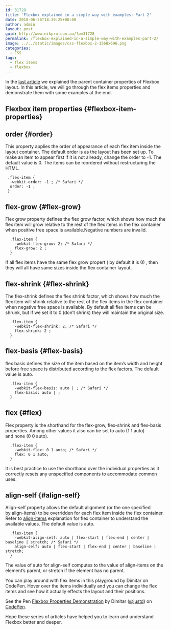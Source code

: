 ```yaml
---
id: 31728
title: 'Flexbox explained in a simple way with examples: Part 2'
date: 2018-06-26T18:39:25+00:00
author: admin
layout: post
guid: http://www.nikpro.com.au/?p=31728
permalink: /flexbox-explained-in-a-simple-way-with-examples-part-2/
image: ../../static/images/css-flexbox-2-1568x696.png
categories:
  - CSS
tags:
  - flex items
  - flexbox
---
```

In the [last article](http://www.nikpro.com.au/flexbox-explained-in-a-simple-way-with-examples-part-1/) we explained the parent container properties of Flexbox layout. In this article, we will go through the flex items properties and demonstrate them with some examples at the end.

## Flexbox item properties {#flexbox-item-properties}

## order {#order}

This property applies the order of appearance of each flex item inside the layout container. The default order is as the layout has been set up. To make an item to appear first if it is not already, change the order to -1. The default value is 0. The items can be reordered without restructuring the HTML.

```
 .flex-item {
  -webkit-order: -1 ; /* Safari */
  order: -1 ;
 }
```

## flex-grow {#flex-grow}

Flex grow property defines the flex grow factor, which shows how much the flex item will grow relative to the rest of the flex items in the flex container when positive free space is available.Negative numbers are invalid.

```
  .flex-item { 
    -webkit-flex-grow: 2; /* Safari */ 
    flex-grow: 2 ; 
  }
```

If all flex items have the same flex grow propert ( by default it is 0) , then they will all have same sizes inside the flex container layout.

## flex-shrink {#flex-shrink}

The flex-shrink defines the flex shrink factor, which shows how much the flex item will shrink relative to the rest of the flex items in the flex container when negative free space is available. By default all flex items can be shrunk, but if we set it to 0 (don&#8217;t shrink) they will maintain the original size.

```
  .flex-item { 
    -webkit-flex-shrink: 2; /* Safari */ 
    flex-shrink: 2 ; 
  }
```

## flex-basis {#flex-basis}

flex basis defines the size of the item based on the item&#8217;s width and height before free space is distributed according to the flex factors. The default value is auto.

```
  .flex-item { 
    -webkit-flex-basis: auto | ; /* Safari */ 
    flex-basis: auto | ; 
  }
```

## flex {#flex}

Flex property is the shorthand for the flex-grow, flex-shrink and flex-basis properties. Among other values it also can be set to auto (1 1 auto) and none (0 0 auto).

```
  .flex-item { 
    -webkit-flex: 0 1 auto; /* Safari */
    flex: 0 1 auto;
  }
```

It is best practice to use the shorthand over the individual properties as it correctly resets any unspecified components to accommodate common uses.

## align-self {#align-self}

Align-self property allows the default alignment (or the one specified by align-items) to be overridden for each flex item inside the flex container. Refer to [align-items](http://www.nikpro.com.au/flexbox-explained-in-a-simple-way-with-examples-part-1#align-items) explanation for flex container to understand the available values. The default value is auto.

```
  .flex-item { 
    -webkit-align-self: auto | flex-start | flex-end | center | baseline | stretch; /* Safari */ 
    align-self: auto | flex-start | flex-end | center | baseline | stretch; 
  }
```
  The value of auto for align-self computes to the value of align-items on the element’s parent, or stretch if the element has no parent.


You can play around with flex items in this playground by Dimitar on CodePen. Hover over the items individually and you can change the flex items and see how it actually effects the layout and their positions.

<p class="codepen" data-height="265" data-theme-id="0" data-slug-hash="yydezN" data-default-tab="html,result" data-user="justd" data-embed-version="2" data-pen-title="Flexbox Properties Demonstration">
  See the Pen <a href="https://codepen.io/justd/pen/yydezN/">Flexbox Properties Demonstration</a> by Dimitar (<a href="https://codepen.io/justd">@justd</a>) on <a href="https://codepen.io">CodePen</a>.
</p>



Hope these series of articles have helped you to learn and understand Flexbox better and deeper.
